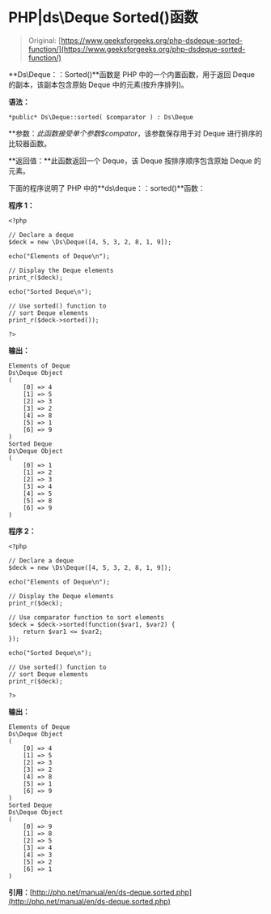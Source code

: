 # PHP|ds\Deque Sorted()函数

> Original: [https://www.geeksforgeeks.org/php-dsdeque-sorted-function/](https://www.geeksforgeeks.org/php-dsdeque-sorted-function/)

**Ds\Deque：：Sorted()**函数是 PHP 中的一个内置函数，用于返回 Deque 的副本，该副本包含原始 Deque 中的元素(按升序排列)。

**语法：**

```
*public* Ds\Deque::sorted( $comparator ) : Ds\Deque
```

**参数：**此函数接受单个参数*$compator*，该参数保存用于对 Deque 进行排序的比较器函数。

**返回值：**此函数返回一个 Deque，该 Deque 按排序顺序包含原始 Deque 的元素。

下面的程序说明了 PHP 中的**ds\deque：：sorted()**函数：

**程序 1：**

```
<?php

// Declare a deque
$deck = new \Ds\Deque([4, 5, 3, 2, 8, 1, 9]);

echo("Elements of Deque\n");

// Display the Deque elements
print_r($deck);

echo("Sorted Deque\n");

// Use sorted() function to 
// sort Deque elements
print_r($deck->sorted());

?>
```

**输出：**

```
Elements of Deque
Ds\Deque Object
(
    [0] => 4
    [1] => 5
    [2] => 3
    [3] => 2
    [4] => 8
    [5] => 1
    [6] => 9
)
Sorted Deque
Ds\Deque Object
(
    [0] => 1
    [1] => 2
    [2] => 3
    [3] => 4
    [4] => 5
    [5] => 8
    [6] => 9
)

```

**程序 2：**

```
<?php

// Declare a deque
$deck = new \Ds\Deque([4, 5, 3, 2, 8, 1, 9]);

echo("Elements of Deque\n");

// Display the Deque elements
print_r($deck);

// Use comparator function to sort elements
$deck = $deck->sorted(function($var1, $var2) {
    return $var1 <= $var2;
});

echo("Sorted Deque\n");

// Use sorted() function to 
// sort Deque elements
print_r($deck);

?>
```

**输出：**

```
Elements of Deque
Ds\Deque Object
(
    [0] => 4
    [1] => 5
    [2] => 3
    [3] => 2
    [4] => 8
    [5] => 1
    [6] => 9
)
Sorted Deque
Ds\Deque Object
(
    [0] => 9
    [1] => 8
    [2] => 5
    [3] => 4
    [4] => 3
    [5] => 2
    [6] => 1
)

```

**引用：**[http://php.net/manual/en/ds-deque.sorted.php](http://php.net/manual/en/ds-deque.sorted.php)